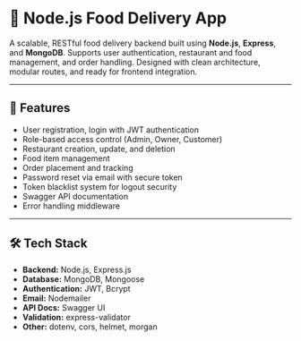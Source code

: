 # 🍔 Node.js Food Delivery App

A scalable, RESTful food delivery backend built using **Node.js**, **Express**, and **MongoDB**. Supports user authentication, restaurant and food management, and order handling. Designed with clean architecture, modular routes, and ready for frontend integration.

---

## 🚀 Features

- User registration, login with JWT authentication
- Role-based access control (Admin, Owner, Customer)
- Restaurant creation, update, and deletion
- Food item management
- Order placement and tracking
- Password reset via email with secure token
- Token blacklist system for logout security
- Swagger API documentation
- Error handling middleware

---

## 🛠️ Tech Stack

- **Backend:** Node.js, Express.js
- **Database:** MongoDB, Mongoose
- **Authentication:** JWT, Bcrypt
- **Email:** Nodemailer
- **API Docs:** Swagger UI
- **Validation:** express-validator
- **Other:** dotenv, cors, helmet, morgan


